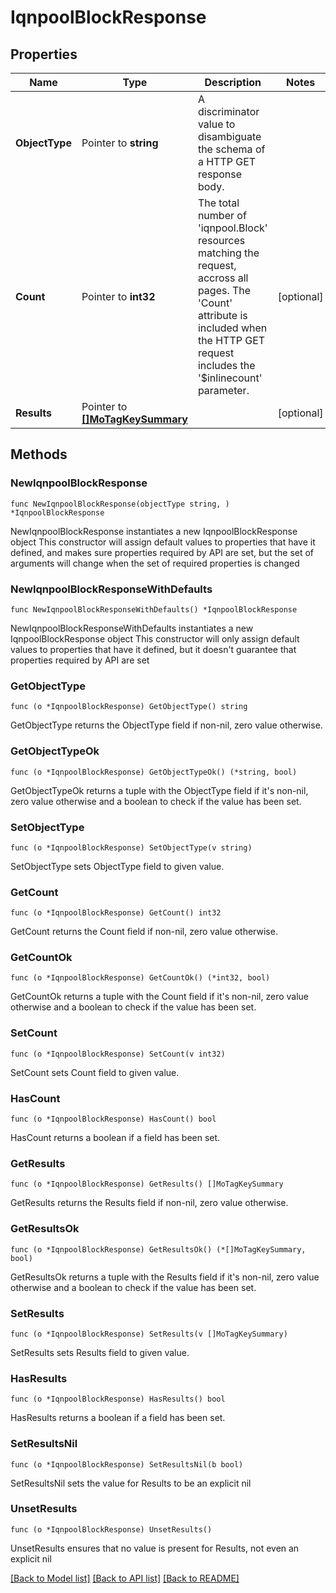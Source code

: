 # IqnpoolBlockResponse

## Properties

Name | Type | Description | Notes
------------ | ------------- | ------------- | -------------
**ObjectType** | Pointer to **string** | A discriminator value to disambiguate the schema of a HTTP GET response body. | 
**Count** | Pointer to **int32** | The total number of &#39;iqnpool.Block&#39; resources matching the request, accross all pages. The &#39;Count&#39; attribute is included when the HTTP GET request includes the &#39;$inlinecount&#39; parameter. | [optional] 
**Results** | Pointer to [**[]MoTagKeySummary**](MoTagKeySummary.md) |  | [optional] 

## Methods

### NewIqnpoolBlockResponse

`func NewIqnpoolBlockResponse(objectType string, ) *IqnpoolBlockResponse`

NewIqnpoolBlockResponse instantiates a new IqnpoolBlockResponse object
This constructor will assign default values to properties that have it defined,
and makes sure properties required by API are set, but the set of arguments
will change when the set of required properties is changed

### NewIqnpoolBlockResponseWithDefaults

`func NewIqnpoolBlockResponseWithDefaults() *IqnpoolBlockResponse`

NewIqnpoolBlockResponseWithDefaults instantiates a new IqnpoolBlockResponse object
This constructor will only assign default values to properties that have it defined,
but it doesn't guarantee that properties required by API are set

### GetObjectType

`func (o *IqnpoolBlockResponse) GetObjectType() string`

GetObjectType returns the ObjectType field if non-nil, zero value otherwise.

### GetObjectTypeOk

`func (o *IqnpoolBlockResponse) GetObjectTypeOk() (*string, bool)`

GetObjectTypeOk returns a tuple with the ObjectType field if it's non-nil, zero value otherwise
and a boolean to check if the value has been set.

### SetObjectType

`func (o *IqnpoolBlockResponse) SetObjectType(v string)`

SetObjectType sets ObjectType field to given value.


### GetCount

`func (o *IqnpoolBlockResponse) GetCount() int32`

GetCount returns the Count field if non-nil, zero value otherwise.

### GetCountOk

`func (o *IqnpoolBlockResponse) GetCountOk() (*int32, bool)`

GetCountOk returns a tuple with the Count field if it's non-nil, zero value otherwise
and a boolean to check if the value has been set.

### SetCount

`func (o *IqnpoolBlockResponse) SetCount(v int32)`

SetCount sets Count field to given value.

### HasCount

`func (o *IqnpoolBlockResponse) HasCount() bool`

HasCount returns a boolean if a field has been set.

### GetResults

`func (o *IqnpoolBlockResponse) GetResults() []MoTagKeySummary`

GetResults returns the Results field if non-nil, zero value otherwise.

### GetResultsOk

`func (o *IqnpoolBlockResponse) GetResultsOk() (*[]MoTagKeySummary, bool)`

GetResultsOk returns a tuple with the Results field if it's non-nil, zero value otherwise
and a boolean to check if the value has been set.

### SetResults

`func (o *IqnpoolBlockResponse) SetResults(v []MoTagKeySummary)`

SetResults sets Results field to given value.

### HasResults

`func (o *IqnpoolBlockResponse) HasResults() bool`

HasResults returns a boolean if a field has been set.

### SetResultsNil

`func (o *IqnpoolBlockResponse) SetResultsNil(b bool)`

 SetResultsNil sets the value for Results to be an explicit nil

### UnsetResults
`func (o *IqnpoolBlockResponse) UnsetResults()`

UnsetResults ensures that no value is present for Results, not even an explicit nil

[[Back to Model list]](../README.md#documentation-for-models) [[Back to API list]](../README.md#documentation-for-api-endpoints) [[Back to README]](../README.md)


